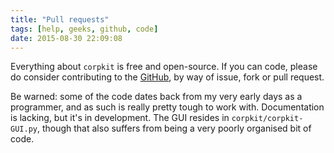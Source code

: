 ```yaml
---
title: "Pull requests"
tags: [help, geeks, github, code]
date: 2015-08-30 22:09:08
---
```


Everything about `corpkit` is free and open-source. If you can code, please do consider contributing to the [GitHub](https://www.github.com/interrogator/corpkit), by way of issue, fork or pull request.

Be warned: some of the code dates back from my very early days as a programmer, and as such is really pretty tough to work with. Documentation is lacking, but it's in development. The GUI resides in `corpkit/corpkit-GUI.py`, though that also suffers from being a very poorly organised bit of code.